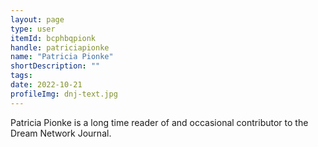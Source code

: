 ```yaml
---
layout: page
type: user
itemId: bcphbqpionk
handle: patriciapionke
name: "Patricia Pionke"
shortDescription: ""
tags:
date: 2022-10-21
profileImg: dnj-text.jpg
---
```


Patricia Pionke is a long time reader of and occasional contributor to the Dream Network Journal.
